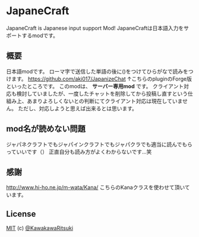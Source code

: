 # JapaneCraft
JapaneCraft is Japanese input support Mod!
JapaneCraftは日本語入力をサポートするmodです。

## 概要
日本語modです。
ローマ字で送信した単語の後に()をつけてひらがなで読みをつけます。
https://github.com/aki017/JapanizeChat
↑こちらのpluginのForge版といったところです。
このmodは、 **サーバー専用mod** です。
クライアント対応も検討していましたが、一度したチャットを削除してから投稿し直すという仕組み上、あまりよろしくないとの判断にてクライアント対応は現在していません。
ただし、対応しようと思えば出来るとは思います。

## mod名が読めない問題
ジャパネクラフトでもジャパインクラフトでもジャパクラでも適当に読んでもらっていいです（）
正直自分も読み方がよくわからないです...笑

## 感謝
http://www.hi-ho.ne.jp/m-wata/Kana/
こちらのKanaクラスを使わせて頂いています。

## License
[MIT](http://kawakawaritsuki.mit-license.org) (c) [@KawakawaRitsuki](http://github.com/KawakawaRitsuki)
